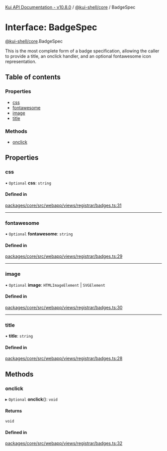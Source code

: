 [Kui API Documentation - v10.8.0](../README.md) / [@kui-shell/core](../modules/kui_shell_core.md) / BadgeSpec

# Interface: BadgeSpec

[@kui-shell/core](../modules/kui_shell_core.md).BadgeSpec

This is the most complete form of a badge specification, allowing
the caller to provide a title, an onclick handler, and an optional
fontawesome icon representation.

## Table of contents

### Properties

- [css](kui_shell_core.BadgeSpec.md#css)
- [fontawesome](kui_shell_core.BadgeSpec.md#fontawesome)
- [image](kui_shell_core.BadgeSpec.md#image)
- [title](kui_shell_core.BadgeSpec.md#title)

### Methods

- [onclick](kui_shell_core.BadgeSpec.md#onclick)

## Properties

### css

• `Optional` **css**: `string`

#### Defined in

[packages/core/src/webapp/views/registrar/badges.ts:31](https://github.com/mra-ruiz/kui/blob/a3b5e3edf/packages/core/src/webapp/views/registrar/badges.ts#L31)

---

### fontawesome

• `Optional` **fontawesome**: `string`

#### Defined in

[packages/core/src/webapp/views/registrar/badges.ts:29](https://github.com/mra-ruiz/kui/blob/a3b5e3edf/packages/core/src/webapp/views/registrar/badges.ts#L29)

---

### image

• `Optional` **image**: `HTMLImageElement` \| `SVGElement`

#### Defined in

[packages/core/src/webapp/views/registrar/badges.ts:30](https://github.com/mra-ruiz/kui/blob/a3b5e3edf/packages/core/src/webapp/views/registrar/badges.ts#L30)

---

### title

• **title**: `string`

#### Defined in

[packages/core/src/webapp/views/registrar/badges.ts:28](https://github.com/mra-ruiz/kui/blob/a3b5e3edf/packages/core/src/webapp/views/registrar/badges.ts#L28)

## Methods

### onclick

▸ `Optional` **onclick**(): `void`

#### Returns

`void`

#### Defined in

[packages/core/src/webapp/views/registrar/badges.ts:32](https://github.com/mra-ruiz/kui/blob/a3b5e3edf/packages/core/src/webapp/views/registrar/badges.ts#L32)
